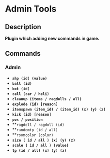 # Admin Tools
## Description
**Plugin which adding new commands in game.**
## Commands
### Admin
+ **``ahp (id) (value)``**  
+ **``ball (id)``**  
+ **``bot (id)``**  
+ **``call (car / heli)``**
+ **``cleanup (items / ragdolls / all)``**
+ **``explode (id) [reason]``**
+ **``itemspawn (item_id) / (item_id) (x) (y) (z)``**
+ **``kick (id) [reason]``**
+ **``pos / position``**
+ **``ragdoll / ragdoll (id)``
+ **``randomtp (id / all)``
+ **``roomcolor (color)``
+ **``size ( id / all ) (x) (y) (z)``**
+ **``scale ( id / all ) (value)``**
+ **``tp (id / all) (x) (y) (z)``**
